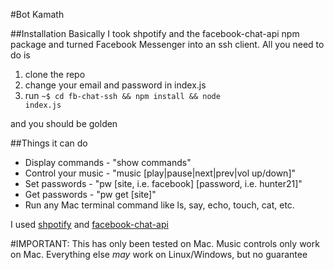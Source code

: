 #Bot Kamath

##Installation
Basically I took shpotify and the facebook-chat-api npm package and turned Facebook Messenger into an ssh client. All you need to do is 

1) clone the repo 
2) change your email and password in index.js
3) run <code>~$ cd fb-chat-ssh && npm install && node index.js</code>

and you should be golden

##Things it can do
* Display commands - "show commands"
* Control your music - "music [play|pause|next|prev|vol up/down]"
* Set passwords - "pw [site, i.e. facebook] [password, i.e. hunter21]"
* Get passwords - "pw get [site]"
* Run any Mac terminal command like ls, say, echo, touch, cat, etc.

I used [shpotify](https://github.com/hnarayanan/shpotify/archive/master.zip) and [facebook-chat-api](https://www.npmjs.com/package/facebook-chat-api)

#IMPORTANT: This has only been tested on Mac. Music controls only work on Mac. Everything else *may* work on Linux/Windows, but no guarantee
